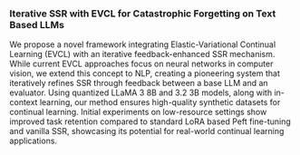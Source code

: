 ### Iterative SSR with EVCL for Catastrophic Forgetting on Text Based LLMs

We propose a novel framework integrating Elastic-Variational Continual Learning (EVCL) with an iterative feedback-enhanced SSR mechanism. While current EVCL approaches focus on neural networks in computer vision, we extend this concept to NLP, creating a pioneering system that iteratively refines SSR through feedback between a base LLM and an evaluator. Using quantized LLaMA 3 8B and 3.2 3B models, along with in-context learning, our method ensures high-quality synthetic datasets for continual learning. Initial experiments on low-resource settings show improved task retention compared to standard LoRA based Peft fine-tuning and vanilla SSR, showcasing its potential for real-world continual learning applications.
